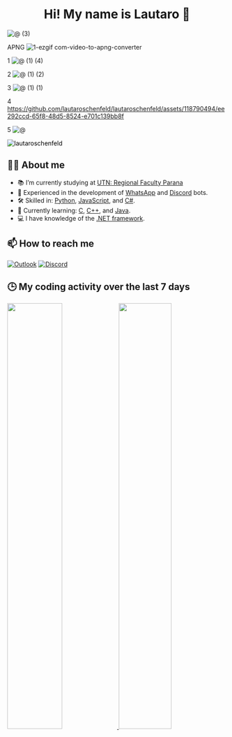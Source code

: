<div align='center'>
   <h1 align='center'> <b>Hi! My name is Lautaro 👋</b> </h1>
</div>

![@ (3)](https://github.com/lautaroschenfeld/lautaroschenfeld/assets/118790494/08989e12-30fe-46ad-8770-ae7f296b9a34)

APNG
![1-ezgif com-video-to-apng-converter](https://github.com/lautaroschenfeld/lautaroschenfeld/assets/118790494/feaeb4a9-8d3c-49d7-a085-7e17a6e4983f)

1
![@ (1) (4)](https://github.com/lautaroschenfeld/lautaroschenfeld/assets/118790494/d5971c5e-a1c0-4aac-8379-4db6ee2c539a)

2
![@ (1) (2)](https://github.com/lautaroschenfeld/lautaroschenfeld/assets/118790494/dde5fff0-7138-4504-9720-9e65ba9bf567)

3
![@ (1) (1)](https://github.com/lautaroschenfeld/lautaroschenfeld/assets/118790494/9b2d7351-1e60-484b-beda-7b25e9a3c032)

4
https://github.com/lautaroschenfeld/lautaroschenfeld/assets/118790494/ee292ccd-65f8-48d5-8524-e701c139bb8f

5
![@](https://github.com/lautaroschenfeld/lautaroschenfeld/assets/118790494/bbc4b832-d4ba-4e18-a9c5-8ac5f3a7b253)


<img src="https://komarev.com/ghpvc/?username=lautaroschenfeld&label=Profile%20views&color=292929&style=for-the-badge" alt="lautaroschenfeld" style="color: black;" /> 

## 👨‍💻 About me
- 📚 I’m currently studying at [UTN: Regional Faculty Parana](https://www.frp.utn.edu.ar)
- 🤖 Experienced in the development of [WhatsApp](https://www.whatsapp.com/) and [Discord](https://discord.com/) bots.
- 🛠️ Skilled in: [Python](https://en.wikipedia.org/wiki/Python_(programming_language)), [JavaScript](https://en.wikipedia.org/wiki/JavaScript), and [C#](https://en.wikipedia.org/wiki/C_Sharp_(programming_language)).
- 🌱 Currently learning: [C](https://en.wikipedia.org/wiki/C_(programming_language)), [C++](https://en.wikipedia.org/wiki/C%2B%2B), and [Java](https://en.wikipedia.org/wiki/Java_(programming_language)).
- 💻 I have knowledge of the [.NET framework](https://en.wikipedia.org/wiki/.NET_Framework).

## 📫 How to reach me
[![Outlook](https://img.shields.io/badge/Outlook-0072C6?style=for-the-badge&logo=microsoft-outlook&logoColor=white)](mailto:lautaroschenfeld@outlook.com) [![Discord](https://img.shields.io/badge/Discord-7289DA?style=for-the-badge&logo=discord&logoColor=white)](https://discord.com/users/300261615855730699)

## 🕒 My coding activity over the last 7 days
<a href="https://wakatime.com">
  <img src="https://wakatime.com/share/@lautaroschenfeld/fe750dbb-a4e2-4491-9f4d-8db3494726ff.png" style="width: 50%; height: 50%;" />
</a>

<a href="https://wakatime.com">
  <img src="https://wakatime.com/share/@lautaroschenfeld/4cb8d966-285c-430d-856d-840ca0283af6.png" style="width: 49%; height: 50%;" />
</a>
